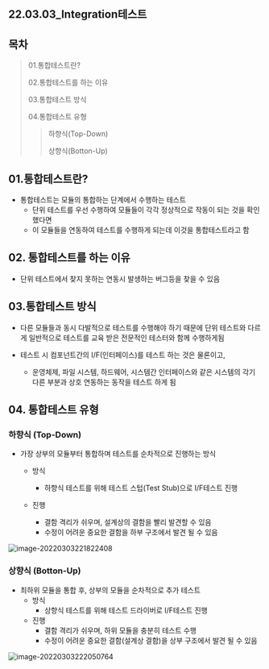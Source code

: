 ## 22.03.03_Integration테스트

## 목차

> 01.통합테스트란?
>
> 02.통합테스트를 하는 이유
>
> 03.통합테스트 방식
>
> 04.통합테스트 유형
>
> > 하향식(Top-Down)
> >
> > 상향식(Botton-Up)

## 01.통합테스트란?

- 통합테스트는 모듈의 통합하는 단계에서 수행하는 테스트
  - 단위 테스트를 우선 수행하여 모듈들이 각각 정상적으로 작동이 되는 것을 확인했다면
  - 이 모듈들을 연동하여 테스트를 수행하게 되는데 이것을 통합테스트라고 함

## 02. 통합테스트를 하는 이유

- 단위 테스트에서 찾지 못하는 연동시 발생하는 버그등을 찾을 수 있음

## 03.통합테스트 방식

- 다른 모듈들과 동시 다발적으로 테스트를 수행해야 하기 때문에 단위 테스트와 다르게 일반적으로 테스트를 교육 받은 전문적인 테스터와 함께 수행하게됨

- 테스트 시 컴포넌트간의 I/F(인터페이스)를 테스트 하는 것은 물론이고,
  - 운영체제, 파일 시스템, 하드웨어, 시스템간 인터페이스와 같은 시스템의 각기 다른 부분과 상호 연동하는 동작을 테스트 하게 됨

## 04. 통합테스트 유형

### 하향식 (Top-Down)

- 가장 상부의 모듈부터 통합하며 테스트를 순차적으로 진행하는 방식

  - 방식
    - 하향식 테스트를 위해 테스트 스텁(Test Stub)으로 I/F테스트 진행

  - 진행
    - 결함 격리가 쉬우며, 설계상의 결함을 빨리 발견할 수 있음
    - 수정이 어려운 중요한 결함을 하부 구조에서 발견 될 수 있음

![image-20220303221822408](22.03.03_Integration테스트.assets/image-20220303221822408.png)

### 상향식 (Botton-Up)

- 최하위 모듈을 통합 후, 상부의 모듈을 순차적으로 추가 테스트
  - 방식
    - 상향식 테스트를 위해 테스트 드라이버로 I/F테스트 진행
  - 진행
    - 결함 격리가 쉬우며, 하위 모듈을 충분히 테스트 수행
    - 수정이 어려운 중요한 결함(설계상 결함)을 상부 구조에서 발견 될 수 있음

![image-20220303222050764](22.03.03_Integration테스트.assets/image-20220303222050764.png)